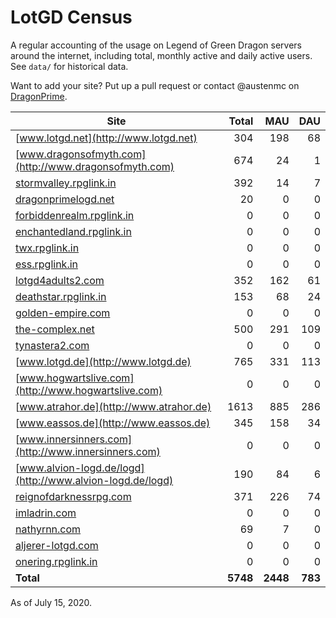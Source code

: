 # LotGD Census
A regular accounting of the usage on Legend of Green Dragon servers around the internet, including total, monthly active and daily active users. See `data/` for historical data.

Want to add your site? Put up a pull request or contact @austenmc on [DragonPrime](http://dragonprime.net).


Site | Total | MAU | DAU
--- | ---:| ---:| ---:
[www.lotgd.net](http://www.lotgd.net)|304|198|68
[www.dragonsofmyth.com](http://www.dragonsofmyth.com)|674|24|1
[stormvalley.rpglink.in](http://stormvalley.rpglink.in)|392|14|7
[dragonprimelogd.net](http://dragonprimelogd.net)|20|0|0
[forbiddenrealm.rpglink.in](http://forbiddenrealm.rpglink.in)|0|0|0
[enchantedland.rpglink.in](http://enchantedland.rpglink.in)|0|0|0
[twx.rpglink.in](http://twx.rpglink.in)|0|0|0
[ess.rpglink.in](http://ess.rpglink.in)|0|0|0
[lotgd4adults2.com](http://lotgd4adults2.com)|352|162|61
[deathstar.rpglink.in](http://deathstar.rpglink.in)|153|68|24
[golden-empire.com](http://golden-empire.com)|0|0|0
[the-complex.net](http://the-complex.net)|500|291|109
[tynastera2.com](http://tynastera2.com)|0|0|0
[www.lotgd.de](http://www.lotgd.de)|765|331|113
[www.hogwartslive.com](http://www.hogwartslive.com)|0|0|0
[www.atrahor.de](http://www.atrahor.de)|1613|885|286
[www.eassos.de](http://www.eassos.de)|345|158|34
[www.innersinners.com](http://www.innersinners.com)|0|0|0
[www.alvion-logd.de/logd](http://www.alvion-logd.de/logd)|190|84|6
[reignofdarknessrpg.com](http://reignofdarknessrpg.com)|371|226|74
[imladrin.com](http://imladrin.com)|0|0|0
[nathyrnn.com](http://nathyrnn.com)|69|7|0
[aljerer-lotgd.com](http://aljerer-lotgd.com)|0|0|0
[onering.rpglink.in](http://onering.rpglink.in)|0|0|0
**Total**|**5748**|**2448**|**783**

As of July 15, 2020.
